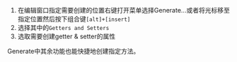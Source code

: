1. 在编辑窗口指定需要创建的位置右键打开菜单选择Generate...或者将光标移至指定位置然后按下组合键`[alt]+[insert]`
2. 选择其中的`Getters and Setters`
3. 选取需要创建getter & setter的属性

Generate中其余功能也能快捷地创建指定方法。